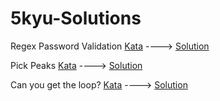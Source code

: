 # 5kyu-Solutions

Regex Password Validation
[Kata](https://www.codewars.com/kata/52e1476c8147a7547a000811) ----> [Solution]()

Pick Peaks
[Kata](5279f6fe5ab7f447890006a7) ----> [Solution]()

Can you get the loop?
[Kata](https://www.codewars.com/kata/52a89c2ea8ddc5547a000863) ----> [Solution]()


